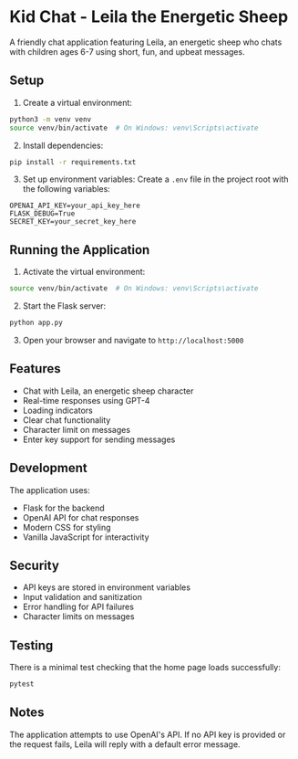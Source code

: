 # Kid Chat - Leila the Energetic Sheep

A friendly chat application featuring Leila, an energetic sheep who chats with children ages 6-7 using short, fun, and upbeat messages.

## Setup

1. Create a virtual environment:
```bash
python3 -m venv venv
source venv/bin/activate  # On Windows: venv\Scripts\activate
```

2. Install dependencies:
```bash
pip install -r requirements.txt
```

3. Set up environment variables:
Create a `.env` file in the project root with the following variables:
```
OPENAI_API_KEY=your_api_key_here
FLASK_DEBUG=True
SECRET_KEY=your_secret_key_here
```

## Running the Application

1. Activate the virtual environment:
```bash
source venv/bin/activate  # On Windows: venv\Scripts\activate
```

2. Start the Flask server:
```bash
python app.py
```

3. Open your browser and navigate to `http://localhost:5000`

## Features

- Chat with Leila, an energetic sheep character
- Real-time responses using GPT-4
- Loading indicators
- Clear chat functionality
- Character limit on messages
- Enter key support for sending messages

## Development

The application uses:
- Flask for the backend
- OpenAI API for chat responses
- Modern CSS for styling
- Vanilla JavaScript for interactivity

## Security

- API keys are stored in environment variables
- Input validation and sanitization
- Error handling for API failures
- Character limits on messages

## Testing

There is a minimal test checking that the home page loads successfully:

```bash
pytest
```

## Notes

The application attempts to use OpenAI's API. If no API key is provided or the request fails, Leila will reply with a default error message.
